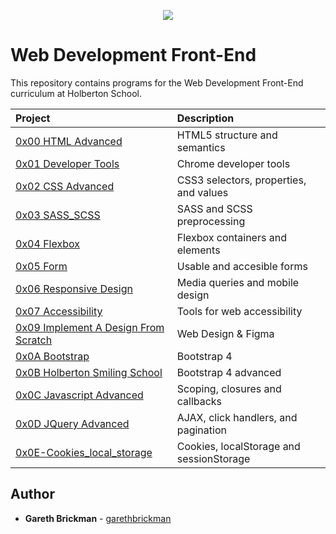 <p align="center">
  <img src="http://www.holbertonschool.com/holberton-logo.png">
</p>

# Web Development Front-End

This repository contains programs for the Web Development Front-End curriculum at Holberton School.

| Project                                            | Description                            |
| :------------------------------------------------- | :------------------------------------- |
| [0x00 HTML Advanced](./0x00-html_advanced)         | HTML5 structure and semantics          |
| [0x01 Developer Tools](./0x01-developer_tools)     | Chrome developer tools                 |
| [0x02 CSS Advanced](./0x02-CSS_advanced)           | CSS3 selectors, properties, and values |
| [0x03 SASS_SCSS](./0x03-sass_scss)                 | SASS and SCSS preprocessing            |
| [0x04 Flexbox](./0x04-flexbox)                     | Flexbox containers and elements        |
| [0x05 Form](./0x05-form)                           | Usable and accesible forms             |
| [0x06 Responsive Design](./0x06-responsive_design) | Media queries and mobile design        |
| [0x07 Accessibility](./0x07-accessibility)         | Tools for web accessibility            |
| [0x09 Implement A Design From Scratch](https://github.com/garethbrickman/holberton-headphones) | Web Design & Figma |
| [0x0A Bootstrap](./0x0A-Bootstrap)                 | Bootstrap 4                            |
| [0x0B Holberton Smiling School](https://github.com/garethbrickman/holberton-smiling-school) | Bootstrap 4 advanced |
| [0x0C Javascript Advanced](./0x0C-Javascript_advanced) | Scoping, closures and callbacks    |
| [0x0D JQuery Advanced](./0x0D-JQuery_advanced)     | AJAX, click handlers, and pagination   |
| [0x0E-Cookies_local_storage](./0x0E-Cookies_local_storage) | Cookies, localStorage and sessionStorage |

## Author

- **Gareth Brickman** - [garethbrickman](https:///github.com/garethbrickman)

